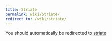 ```yaml
---
title: Striate
permalink: wiki/Striate/
redirect_to: /wiki/striate/
---
```


You should automatically be redirected to [striate](/wiki/striate/)
